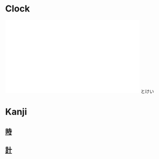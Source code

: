 # Clock

![tokei](Vocabulary/pitch-accents/tokei.png)
とけい
# Kanji
## [時](Vocabulary/時.md)
## [計](Kanji/kanji-dict/計.md)
